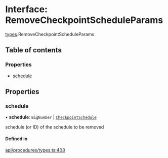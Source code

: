 # Interface: RemoveCheckpointScheduleParams

[types](../wiki/types).RemoveCheckpointScheduleParams

## Table of contents

### Properties

- [schedule](../wiki/types.RemoveCheckpointScheduleParams#schedule)

## Properties

### schedule

• **schedule**: `BigNumber` \| [`CheckpointSchedule`](../wiki/api.entities.CheckpointSchedule.CheckpointSchedule)

schedule (or ID) of the schedule to be removed

#### Defined in

[api/procedures/types.ts:408](https://github.com/PolymathNetwork/polymesh-sdk/blob/c6fe1be3/src/api/procedures/types.ts#L408)
